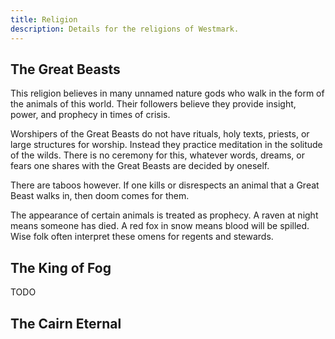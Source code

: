 ```yaml
---
title: Religion
description: Details for the religions of Westmark.
---
```


## The Great Beasts
This religion believes in many unnamed nature gods who walk in the form of the animals of this world. Their followers believe they provide insight, power, and prophecy in times of crisis.

Worshipers of the Great Beasts do not have rituals, holy texts, priests, or large structures for worship. Instead they practice meditation in the solitude of the wilds. There is no ceremony for this, whatever words, dreams, or fears one shares with the Great Beasts are decided by oneself.

There are taboos however. If one kills or disrespects an animal that a Great Beast walks in, then doom comes for them.

The appearance of certain animals is treated as prophecy. A raven at night means someone has died. A red fox in snow means blood will be spilled. Wise folk often interpret these omens for regents and stewards.

## The King of Fog
TODO

## The Cairn Eternal